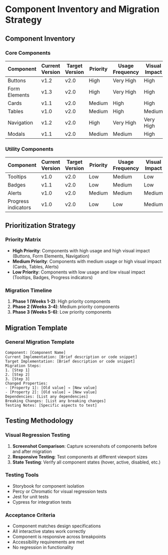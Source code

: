 # Component Inventory and Migration Strategy

## Component Inventory

### Core Components
| Component | Current Version | Target Version | Priority | Usage Frequency | Visual Impact |
|-----------|----------------|----------------|----------|----------------|---------------|
| Buttons   | v1.2           | v2.0           | High     | Very High      | High          |
| Form Elements | v1.3       | v2.0           | High     | Very High      | High          |
| Cards     | v1.1           | v2.0           | Medium   | High           | High          |
| Tables    | v1.0           | v2.0           | Medium   | High           | Medium        |
| Navigation| v1.2           | v2.0           | High     | Very High      | Very High     |
| Modals    | v1.1           | v2.0           | Medium   | Medium         | High          |

### Utility Components
| Component | Current Version | Target Version | Priority | Usage Frequency | Visual Impact |
|-----------|----------------|----------------|----------|----------------|---------------|
| Tooltips  | v1.0           | v2.0           | Low      | Medium         | Low           |
| Badges    | v1.1           | v2.0           | Low      | Medium         | Low           |
| Alerts    | v1.0           | v2.0           | Medium   | Medium         | Medium        |
| Progress indicators | v1.0  | v2.0           | Low      | Low            | Medium        |

## Prioritization Strategy

### Priority Matrix
- **High Priority**: Components with high usage and high visual impact (Buttons, Form Elements, Navigation)
- **Medium Priority**: Components with medium usage or high visual impact (Cards, Tables, Alerts)
- **Low Priority**: Components with low usage and low visual impact (Tooltips, Badges, Progress indicators)

### Migration Timeline
1. **Phase 1 (Weeks 1-2)**: High priority components
2. **Phase 2 (Weeks 3-4)**: Medium priority components
3. **Phase 3 (Weeks 5-6)**: Low priority components

## Migration Template

### General Migration Template
```
Component: [Component Name]
Current Implementation: [Brief description or code snippet]
Target Implementation: [Brief description or code snippet]
Migration Steps:
1. [Step 1]
2. [Step 2]
3. [Step 3]
Changed Properties:
- [Property 1]: [Old value] → [New value]
- [Property 2]: [Old value] → [New value]
Dependencies: [List any dependencies]
Breaking Changes: [List any breaking changes]
Testing Notes: [Specific aspects to test]
```

## Testing Methodology

### Visual Regression Testing
1. **Screenshot Comparison**: Capture screenshots of components before and after migration
2. **Responsive Testing**: Test components at different viewport sizes
3. **State Testing**: Verify all component states (hover, active, disabled, etc.)

### Testing Tools
- Storybook for component isolation
- Percy or Chromatic for visual regression tests
- Jest for unit tests
- Cypress for integration tests

### Acceptance Criteria
- Component matches design specifications
- All interactive states work correctly
- Component is responsive across breakpoints
- Accessibility requirements are met
- No regression in functionality
